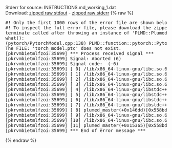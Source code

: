 Stderr for source:  INSTRUCTIONS.md_working_1.dat   
Download: [zipped raw stdout](INSTRUCTIONS.md_working_1.dat.plumed_master.stdout.txt.zip) - [zipped raw stderr](INSTRUCTIONS.md_working_1.dat.plumed_master.stderr.txt.zip) 
{% raw %}
<pre>
#! Only the first 1000 rows of the error file are shown below
#! To inspect the full error file, please download the zipped raw stderr file above
terminate called after throwing an instance of 'PLMD::Plumed::ExceptionError'
what():
(pytorch/PytorchModel.cpp:138) PLMD::function::pytorch::PytorchModel::PytorchModel(const PLMD::ActionOptions&)
The FILE: 'torch_model.ptc' does not exist.
[pkrvmbietmlfzoi:35699] *** Process received signal ***
[pkrvmbietmlfzoi:35699] Signal: Aborted (6)
[pkrvmbietmlfzoi:35699] Signal code:  (-6)
[pkrvmbietmlfzoi:35699] [ 0] /lib/x86_64-linux-gnu/libc.so.6(+0x45330)[0x7f84c7c45330]
[pkrvmbietmlfzoi:35699] [ 1] /lib/x86_64-linux-gnu/libc.so.6(pthread_kill+0x11c)[0x7f84c7c9eb2c]
[pkrvmbietmlfzoi:35699] [ 2] /lib/x86_64-linux-gnu/libc.so.6(gsignal+0x1e)[0x7f84c7c4527e]
[pkrvmbietmlfzoi:35699] [ 3] /lib/x86_64-linux-gnu/libc.so.6(abort+0xdf)[0x7f84c7c288ff]
[pkrvmbietmlfzoi:35699] [ 4] /lib/x86_64-linux-gnu/libstdc++.so.6(+0xa5ff5)[0x7f84c80a5ff5]
[pkrvmbietmlfzoi:35699] [ 5] /lib/x86_64-linux-gnu/libstdc++.so.6(+0xbb0da)[0x7f84c80bb0da]
[pkrvmbietmlfzoi:35699] [ 6] /lib/x86_64-linux-gnu/libstdc++.so.6(_ZSt10unexpectedv+0x0)[0x7f84c80a5a55]
[pkrvmbietmlfzoi:35699] [ 7] /lib/x86_64-linux-gnu/libstdc++.so.6(+0xa5a6f)[0x7f84c80a5a6f]
[pkrvmbietmlfzoi:35699] [ 8] plumed_master(+0x146dd)[0x558bd43f66dd]
[pkrvmbietmlfzoi:35699] [ 9] /lib/x86_64-linux-gnu/libc.so.6(+0x2a1ca)[0x7f84c7c2a1ca]
[pkrvmbietmlfzoi:35699] [10] /lib/x86_64-linux-gnu/libc.so.6(__libc_start_main+0x8b)[0x7f84c7c2a28b]
[pkrvmbietmlfzoi:35699] [11] plumed_master(+0x15365)[0x558bd43f7365]
[pkrvmbietmlfzoi:35699] *** End of error message ***
</pre>
{% endraw %}
